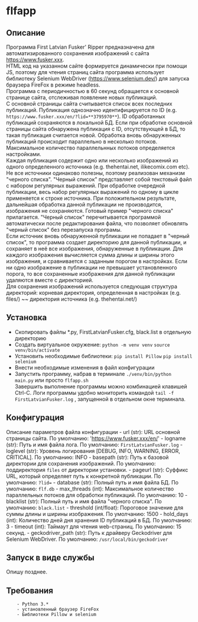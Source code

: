 # flfapp
## Описание
Программа First Latvian Fusker' Ripper предназначена для автоматизированного сохранения изображений с сайта <https://www.fusker.xxx>.<BR>
HTML код на указанном сайте формируется динамически при помощи JS, поэтому для чтения страниц сайта программа использует библиотеку Selenium WebDriver (<https://www.selenium.dev/>) для запуска браузера FireFox в режиме headless.<BR>
Программа с периодичностью в 60 секунд обращается к основной странице сайта, отслеживая появление новых публикаций.<BR>
С основной страницы сайта считывается список всех последних публикаций. Публикация однозначно идентифицируется по ID (e.g. `https://www.fusker.xxx/en/?lid=**3795970**`). ID обработанных публикаций сохраняются в локальной БД. Если при обработке основной страницы сайта обнаружена публикация с ID, отсутствующей в БД, то такая публикация считается новой. Обработка вновь обнаруженных публикаций происходит параллельно в несколько потоков. Максимальное количество параллельнных потоков определяется настройками.<BR>
Каждая публикация содержит одно или несколько изображений из одного определенного источника (e.g. thehentai.net, ilikecomix.com etc).
Не все источники одинаково полезны, поэтому реализован механизм "черного списка". "Черный список" представляет собой текстовый файл с набором регулярных выражений. При обработке очередной публикации, весь набор регулярных выражений по одному в цикле применяется к строке источника. При положительном результате, дальнейшая обработка данной публикации не производится, изображения не сохраняются. Готовый пример "черного списка" прилагается. "Черный список" перечитывается программой автоматически после редактирования файла, что позволяет обновлять "черный список" без перезапуска програмы.<BR>
Если источник вновь обнаруженной публикации не попадает в "черный список", то программа создает директорию для данной публикации, и сохраняет в неё все изображения, обнаруженные в публикации. Для каждого изображения вычисляется сумма длины и ширины этого изображения, и сравнивается с заданным порогом в настройках. Если ни одно изображение в публикации не превышает установленного порога, то все сохраненные изображения для данной публикации удаляются вместе с директорией.<BR>
Для сохранения изображений используется следующая структура директорий:
корневая директория, определенная в настройках (e.g. files/)
~~ директория источника (e.g. thehentai.net/)

## Установка
- Скопировать файлы *.py, FirstLatvianFusker.cfg, black.list в отдельную директорию
- Создать виртуальное окружение:
`python -m venv venv`
`source venv/bin/activate`
- Установить необходимые библиотеки:
`pip install Pillow`
`pip install selenium`
- Внести необходимые изменения в файл конфигурации
- Запустить программу, набрав в терминале `./venv/bin/python main.py` или просто `flfapp.sh`<BR>
Завершить выполнение программы можно комбинацией клавишей Ctrl-C. 
Логи программы удобно мониторить командой `tail -f FirstLatvianFusker.log` , запущенной в отдельном окне терминала.

## Конфигурация
Описание параметров файла конфигурации
        - url (str): URL основной страницы сайта. По умолчанию: 'https://www.fusker.xxx/en/'
        - logname (str): Путь и имя файла лога. По умолчанию: `FirstLatvianFusker.log`
        - loglevel (str): Уровень логирования [DEBUG, INFO, WARNING, ERROR, CRITICAL]. По умолчанию: INFO
        - basepath (str): Путь к базовой директории для сохранения изображений. По умолчанию: поддиректория `files` от директории установки.
        - pageurl (str): Суффикс URL, который определяет путь к конкретной публикации. По умолчанию: `?lid=`
        - database (str): Полный путь и имя файла БД. По умолчанию: `flf.db`
        - max_threads (int): Максимальное количество параллельных потоков для обработки публикаций. По умолчанию: 10
        - blacklist (str): Полный путь и имя файла "черного списка". По умолчанию: `black.list`
        - threshold (int/float): Пороговое значение для суммы длины и ширины изображения. По умолчанию: 1500
        - hold_days (int): Количество дней дня хранения ID публикаций в БД. По умолчанию: 3
        - timeout (int): Таймаут для чтения web-страниц. По умолчанию: 15 секунд.
        - geckodriver_path (str): Путь к драйверу Geckodriver для Selenium WebDriver. По умолчанию: `/usr/local/bin/geckodriver`

## Запуск в виде службы 
Опишу позднее.

## Требования
        - Python 3.*
        - установленный браузер FireFox
        - Библиотеки Pillow и selenium

